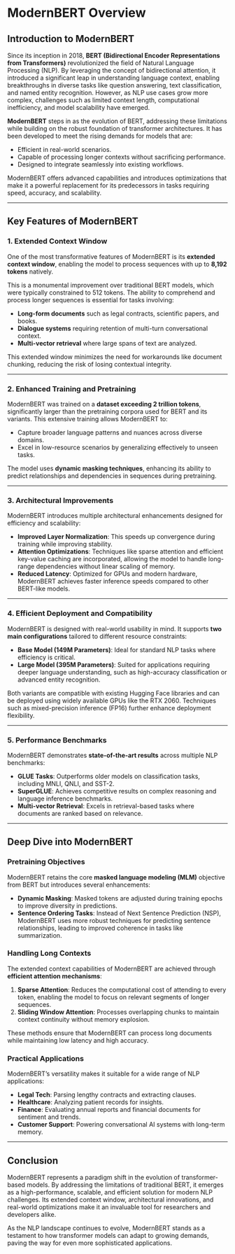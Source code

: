 # ModernBERT Overview

## Introduction to ModernBERT

Since its inception in 2018, **BERT (Bidirectional Encoder Representations from Transformers)** revolutionized the field of Natural Language Processing (NLP). By leveraging the concept of bidirectional attention, it introduced a significant leap in understanding language context, enabling breakthroughs in diverse tasks like question answering, text classification, and named entity recognition. However, as NLP use cases grow more complex, challenges such as limited context length, computational inefficiency, and model scalability have emerged. 

**ModernBERT** steps in as the evolution of BERT, addressing these limitations while building on the robust foundation of transformer architectures. It has been developed to meet the rising demands for models that are:

- Efficient in real-world scenarios.
- Capable of processing longer contexts without sacrificing performance.
- Designed to integrate seamlessly into existing workflows.

ModernBERT offers advanced capabilities and introduces optimizations that make it a powerful replacement for its predecessors in tasks requiring speed, accuracy, and scalability.

---

## Key Features of ModernBERT

### 1. Extended Context Window

One of the most transformative features of ModernBERT is its **extended context window**, enabling the model to process sequences with up to **8,192 tokens** natively. 

This is a monumental improvement over traditional BERT models, which were typically constrained to 512 tokens. The ability to comprehend and process longer sequences is essential for tasks involving:

- **Long-form documents** such as legal contracts, scientific papers, and books.
- **Dialogue systems** requiring retention of multi-turn conversational context.
- **Multi-vector retrieval** where large spans of text are analyzed.

This extended window minimizes the need for workarounds like document chunking, reducing the risk of losing contextual integrity.

---

### 2. Enhanced Training and Pretraining

ModernBERT was trained on a **dataset exceeding 2 trillion tokens**, significantly larger than the pretraining corpora used for BERT and its variants. This extensive training allows ModernBERT to:

- Capture broader language patterns and nuances across diverse domains.
- Excel in low-resource scenarios by generalizing effectively to unseen tasks.

The model uses **dynamic masking techniques**, enhancing its ability to predict relationships and dependencies in sequences during pretraining.

---

### 3. Architectural Improvements

ModernBERT introduces multiple architectural enhancements designed for efficiency and scalability:

- **Improved Layer Normalization**: This speeds up convergence during training while improving stability.
- **Attention Optimizations**: Techniques like sparse attention and efficient key-value caching are incorporated, allowing the model to handle long-range dependencies without linear scaling of memory.
- **Reduced Latency**: Optimized for GPUs and modern hardware, ModernBERT achieves faster inference speeds compared to other BERT-like models.

---

### 4. Efficient Deployment and Compatibility

ModernBERT is designed with real-world usability in mind. It supports **two main configurations** tailored to different resource constraints:

- **Base Model (149M Parameters)**: Ideal for standard NLP tasks where efficiency is critical.
- **Large Model (395M Parameters)**: Suited for applications requiring deeper language understanding, such as high-accuracy classification or advanced entity recognition.

Both variants are compatible with existing Hugging Face libraries and can be deployed using widely available GPUs like the RTX 2060. Techniques such as mixed-precision inference (FP16) further enhance deployment flexibility.

---

### 5. Performance Benchmarks

ModernBERT demonstrates **state-of-the-art results** across multiple NLP benchmarks:

- **GLUE Tasks**: Outperforms older models on classification tasks, including MNLI, QNLI, and SST-2.
- **SuperGLUE**: Achieves competitive results on complex reasoning and language inference benchmarks.
- **Multi-vector Retrieval**: Excels in retrieval-based tasks where documents are ranked based on relevance.

---

## Deep Dive into ModernBERT

### Pretraining Objectives

ModernBERT retains the core **masked language modeling (MLM)** objective from BERT but introduces several enhancements:

- **Dynamic Masking**: Masked tokens are adjusted during training epochs to improve diversity in predictions.
- **Sentence Ordering Tasks**: Instead of Next Sentence Prediction (NSP), ModernBERT uses more robust techniques for predicting sentence relationships, leading to improved coherence in tasks like summarization.

### Handling Long Contexts

The extended context capabilities of ModernBERT are achieved through **efficient attention mechanisms**:

1. **Sparse Attention**: Reduces the computational cost of attending to every token, enabling the model to focus on relevant segments of longer sequences.
2. **Sliding Window Attention**: Processes overlapping chunks to maintain context continuity without memory explosion.

These methods ensure that ModernBERT can process long documents while maintaining low latency and high accuracy.

### Practical Applications

ModernBERT’s versatility makes it suitable for a wide range of NLP applications:

- **Legal Tech**: Parsing lengthy contracts and extracting clauses.
- **Healthcare**: Analyzing patient records for insights.
- **Finance**: Evaluating annual reports and financial documents for sentiment and trends.
- **Customer Support**: Powering conversational AI systems with long-term memory.

---

## Conclusion

ModernBERT represents a paradigm shift in the evolution of transformer-based models. By addressing the limitations of traditional BERT, it emerges as a high-performance, scalable, and efficient solution for modern NLP challenges. Its extended context window, architectural innovations, and real-world optimizations make it an invaluable tool for researchers and developers alike.

As the NLP landscape continues to evolve, ModernBERT stands as a testament to how transformer models can adapt to growing demands, paving the way for even more sophisticated applications.
